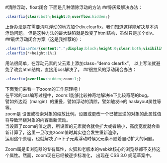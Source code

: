 #清除浮动，float闭合
下面是几种清除浮动的方法
##骨灰级解决办法：
```css
.clearfix{clear:both;height:0;overflow:hidden;}
```
上诉办法是在需要清除浮动的地方加个div.clearfix，我们知道这样能解决基本清浮动问题。
但是这种方法的最大缺陷就是改变了html结构，虽然只是加个div。
##最优浮动闭合方案（这是我推荐的）：
```css
.clearfix:after{content:".";display:block;height:0;clear:both;visibility:hidden}
.clearfix{*+height:1%;}
```
用法很简单，在浮动元素的父云素上添加class=”demo clearfix”。
以上写法就避免了改变html结构，直接用css解决了。
##很拉风的浮动闭合办法：
```css
.clearfix{overflow:hidden;zoom:1;}
```
下面我们来看一下zoom的工作原理吧！<br>
在平常的css编写过程中，zoom:1能够比较神奇地解决ie下比较奇葩的bug。<br>
譬如外边距（margin）的重叠，譬如浮动的清除，譬如触发ie的 haslayout属性等等。<br> 
zoom是 设置或检索对象的缩放比例。设置或更改一个已被呈递的对象的此属性值将导致环绕对象的内容重新流动。<br>
当设置了zoom的值之后，所设置的元素就会就会扩大或者缩小，高度宽度就会重新计算了，这里一旦改变zoom值时其实也会发生重新渲染，<br>
运用这个原理，也就解决了ie下子元素浮动时候父元素不随着自动扩大的问题。<br>

Zoom属是IE浏览器的专有属性，火狐和老版本的webkit核心的浏览器都不支持这个属性。然而，zoom现在已经被逐步标准化，
出现在 CSS 3.0 规范草案中。 <br>
